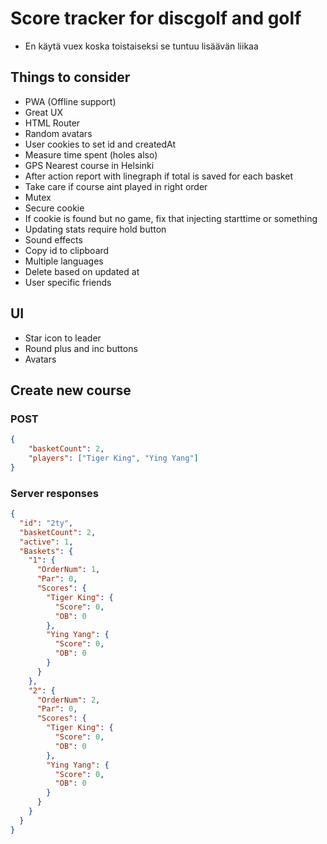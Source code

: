 # Score tracker for discgolf and golf

- En käytä vuex koska toistaiseksi se tuntuu lisäävän liikaa

## Things to consider
- PWA (Offline support)
- Great UX
- HTML Router
- Random avatars
- User cookies to set id and createdAt
- Measure time spent (holes also)
- GPS Nearest course in Helsinki
- After action report with linegraph if total is saved for each basket
- Take care if course aint played in right order
- Mutex
- Secure cookie
- If cookie is found but no game, fix that injecting starttime or something
- Updating stats require hold button
- Sound effects
- Copy id to clipboard
- Multiple languages
- Delete based on updated at
- User specific friends

## UI
- Star icon to leader
- Round plus and inc buttons
- Avatars

## Create new course

### POST
```json
{
	"basketCount": 2,
	"players": ["Tiger King", "Ying Yang"]
}
```

### Server responses
```json
{
  "id": "2ty",
  "basketCount": 2,
  "active": 1,
  "Baskets": {
    "1": {
      "OrderNum": 1,
      "Par": 0,
      "Scores": {
        "Tiger King": {
          "Score": 0,
          "OB": 0
        },
        "Ying Yang": {
          "Score": 0,
          "OB": 0
        }
      }
    },
    "2": {
      "OrderNum": 2,
      "Par": 0,
      "Scores": {
        "Tiger King": {
          "Score": 0,
          "OB": 0
        },
        "Ying Yang": {
          "Score": 0,
          "OB": 0
        }
      }
    }
  }
}
```
